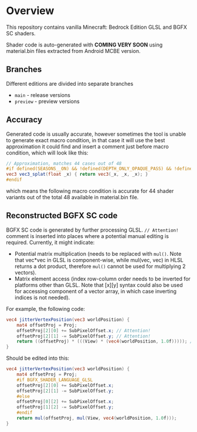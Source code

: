 # Overview

This repository contains vanilla Minecraft: Bedrock Edition GLSL and BGFX SC shaders.

Shader code is auto-generated with **COMING VERY SOON** using material.bin files extracted from Android MCBE version.

## Branches

Different editions are divided into separate branches

- `main` - release versions
- `preview` - preview versions

## Accuracy

Generated code is usually accurate, however sometimes the tool is unable to generate exact macro condition, in that case it will use the best approximation it could find and insert a comment just before macro condition, which will look like this:

```glsl
// Approximation, matches 44 cases out of 48
#if defined(SEASONS__ON) && !defined(DEPTH_ONLY_OPAQUE_PASS) && !defined(DEPTH_ONLY_PASS) && !defined(TRANSPARENT_PBR_PASS)
vec3 vec3_splat(float _x) { return vec3(_x, _x, _x); }
#endif
```

which means the following macro condition is accurate for 44 shader variants out of the total 48 available in material.bin file.

## Reconstructed BGFX SC code

BGFX SC code is generated by further processing GLSL.
`// Attention!` comment is inserted into places where a potential manual editing is required. Currently, it might indicate:

- Potential matrix multiplication (needs to be replaced with `mul()`. Note that vec\*vec in GLSL is component-wise,
  while mul(vec, vec) in HLSL returns a dot product, therefore `mul()` cannot be used for multiplying 2 vectors).
- Matrix element access (index row-column order needs to be inverted for platforms other than GLSL.
  Note that [x][y] syntax could also be used for accessing component of a vector array, in which case inverting indices is not needed).

For example, the following code:

```glsl
vec4 jitterVertexPosition(vec3 worldPosition) {
    mat4 offsetProj = Proj;
    offsetProj[2][0] += SubPixelOffset.x; // Attention!
    offsetProj[2][1] -= SubPixelOffset.y; // Attention!
    return ((offsetProj) * (((View) * (vec4(worldPosition, 1.0f))))); // Attention!
}
```

Should be edited into this:

```glsl
vec4 jitterVertexPosition(vec3 worldPosition) {
    mat4 offsetProj = Proj;
    #if BGFX_SHADER_LANGUAGE_GLSL
    offsetProj[2][0] += SubPixelOffset.x;
    offsetProj[2][1] -= SubPixelOffset.y;
    #else
    offsetProj[0][2] += SubPixelOffset.x;
    offsetProj[1][2] -= SubPixelOffset.y;
    #endif
    return mul(offsetProj, mul(View, vec4(worldPosition, 1.0f)));
}
```
